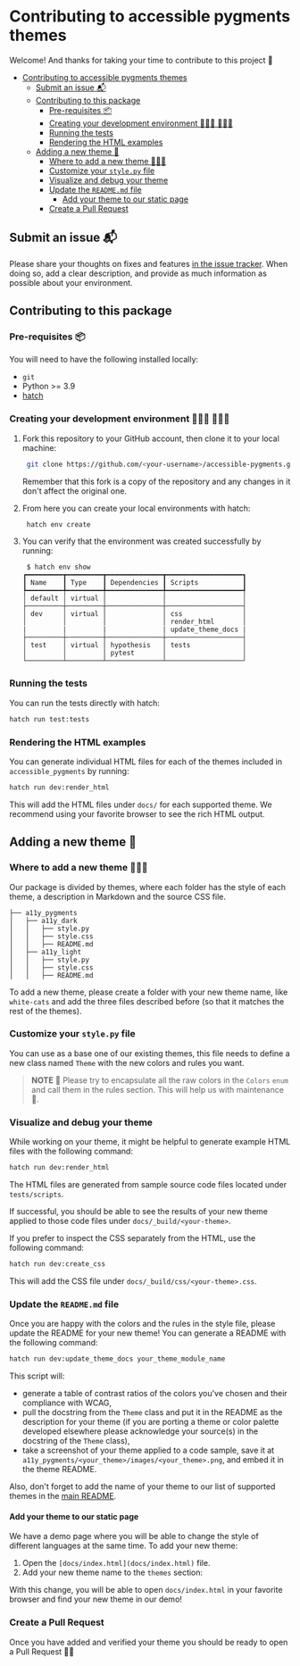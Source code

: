 # Contributing to accessible pygments themes

Welcome! And thanks for taking your time to contribute to this project 🤩

- [Contributing to accessible pygments themes](#contributing-to-accessible-pygments-themes)
  - [Submit an issue 📬](#submit-an-issue-)
  - [Contributing to this package](#contributing-to-this-package)
    - [Pre-requisites 📦](#pre-requisites-)
    - [Creating your development environment 👩🏻‍💻 👨🏼‍💻](#creating-your-development-environment--)
    - [Running the tests](#running-the-tests)
    - [Rendering the HTML examples](#rendering-the-html-examples)
  - [Adding a new theme 🎨](#adding-a-new-theme-)
    - [Where to add a new theme 👩🏼‍🎨](#where-to-add-a-new-theme-)
    - [Customize your `style.py` file](#customize-your-stylepy-file)
    - [Visualize and debug your theme](#visualize-and-debug-your-theme)
    - [Update the `README.md` file](#update-the-readmemd-file)
      - [Add your theme to our static page](#add-your-theme-to-our-static-page)
    - [Create a Pull Request](#create-a-pull-request)

## Submit an issue 📬

Please share your thoughts on fixes and features [in the issue tracker](https://github.com/Quansight-Labs/accessible-pygments/issues).
When doing so, add a clear description, and provide as much information as possible about your environment.

## Contributing to this package

### Pre-requisites 📦

You will need to have the following installed locally:

- `git`
- Python >= 3.9
- [hatch](https://hatch.pypa.io/)

### Creating your development environment 👩🏻‍💻 👨🏼‍💻

1. Fork this repository to your GitHub account, then clone it to your local machine:

   ```bash
    git clone https://github.com/<your-username>/accessible-pygments.git
   ```

   Remember that this fork is a copy of the repository and any changes in it don't affect the original one.

2. From here you can create your local environments with hatch:

   ```bash
    hatch env create
   ```

3. You can verify that the environment was created successfully by running:

   ```console
    $ hatch env show
   ┏━━━━━━━━━┳━━━━━━━━━┳━━━━━━━━━━━━━━┳━━━━━━━━━━━━━━━━━━━┓
   ┃ Name    ┃ Type    ┃ Dependencies ┃ Scripts           ┃
   ┡━━━━━━━━━╇━━━━━━━━━╇━━━━━━━━━━━━━━╇━━━━━━━━━━━━━━━━━━━┩
   │ default │ virtual │              │                   │
   ├─────────┼─────────┼──────────────┼───────────────────┤
   │ dev     │ virtual │              │ css               │
   │         │         │              │ render_html       │
   |         |         |              | update_theme_docs |
   ├─────────┼─────────┼──────────────┼───────────────────┤
   │ test    │ virtual │ hypothesis   │ tests             │
   │         │         │ pytest       │                   │
   └─────────┴─────────┴──────────────┴───────────────────┘
   ```

### Running the tests

You can run the tests directly with hatch:

```bash
hatch run test:tests
```

### Rendering the HTML examples

You can generate individual HTML files for each of the themes included in `accessible_pygments` by running:

```bash
hatch run dev:render_html
```

This will add the HTML files under `docs/` for each supported theme.
We recommend using your favorite browser to see the rich HTML output.

## Adding a new theme 🎨

### Where to add a new theme 👩🏼‍🎨

Our package is divided by themes, where each folder has the style of each theme, a description in Markdown and the source CSS file.

```text
├── a11y_pygments
│   ├── a11y_dark
│   │   ├── style.py
│   │   ├── style.css
│   │   ├── README.md
│   ├── a11y_light
│   │   ├── style.py
│   │   ├── style.css
│   │   ├── README.md
```

To add a new theme, please create a folder with your new theme name, like `white-cats` and add the three files
described before (so that it matches the rest of the themes).

### Customize your `style.py` file

You can use as a base one of our existing themes, this file needs to define a new class named `Theme` with the new colors and rules you want.

> **NOTE** 📝
> Please try to encapsulate all the raw colors in the `Colors` `enum` and call them in the rules section.
> This will help us with maintenance 🙏.

### Visualize and debug your theme

While working on your theme, it might be helpful to generate example HTML files with the following command:

```bash
hatch run dev:render_html
```

The HTML files are generated from sample source code files located under `tests/scripts`.

If successful, you should be able to see the results of your new theme applied to those code files under `docs/_build/<your-theme>`.

If you prefer to inspect the CSS separately from the HTML, use the following command:

```bash
hatch run dev:create_css
```

This will add the CSS file under `docs/_build/css/<your-theme>.css`.

### Update the `README.md` file

Once you are happy with the colors and the rules in the style file, please update the README for your new theme! You can generate a README with the following command:

```bash
hatch run dev:update_theme_docs your_theme_module_name
```

This script will:

- generate a table of contrast ratios of the colors you've chosen and their compliance with WCAG,
- pull the docstring from the `Theme` class and put it in the README as the description for your theme (if you are porting a theme or color
  palette developed elsewhere please acknowledge your source(s) in the docstring of the `Theme` class),
- take a screenshot of your theme applied to a code sample, save it at `a11y_pygments/<your_theme>/images/<your_theme>.png`, and embed it in the theme README.

Also, don't forget to add the name of your theme to our list of supported themes in the [main README](README.md).

#### Add your theme to our static page

We have a demo page where you will be able to change the style of different languages at the same time.
To add your new theme:

1. Open the `[docs/index.html](docs/index.html)` file.
2. Add your new theme name to the `themes` section:

With this change, you will be able to open `docs/index.html` in your favorite browser and find your new theme in our demo!

### Create a Pull Request

Once you have added and verified your theme you should be ready to open a Pull Request 👏🏻
